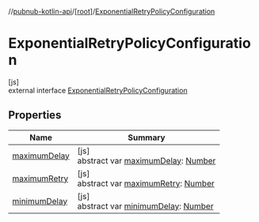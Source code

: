 //[pubnub-kotlin-api](../../../index.md)/[[root]](../index.md)/[ExponentialRetryPolicyConfiguration](index.md)

# ExponentialRetryPolicyConfiguration

[js]\
external interface [ExponentialRetryPolicyConfiguration](index.md)

## Properties

| Name | Summary |
|---|---|
| [maximumDelay](maximum-delay.md) | [js]<br>abstract var [maximumDelay](maximum-delay.md): [Number](https://kotlinlang.org/api/latest/jvm/stdlib/kotlin-stdlib/kotlin/-number/index.html) |
| [maximumRetry](maximum-retry.md) | [js]<br>abstract var [maximumRetry](maximum-retry.md): [Number](https://kotlinlang.org/api/latest/jvm/stdlib/kotlin-stdlib/kotlin/-number/index.html) |
| [minimumDelay](minimum-delay.md) | [js]<br>abstract var [minimumDelay](minimum-delay.md): [Number](https://kotlinlang.org/api/latest/jvm/stdlib/kotlin-stdlib/kotlin/-number/index.html) |

